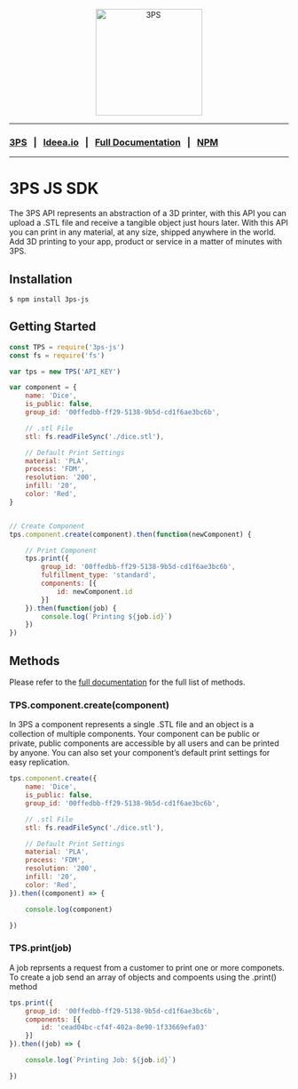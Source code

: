 <p align="center">
  <img width="192" src="https://ideea.io/static/img/3ps.png" alt="3PS">
</p>

---

### [3PS](https://ideea.io/3ps) &nbsp;&nbsp;|&nbsp;&nbsp; [Ideea.io](https://ideea.io) &nbsp;&nbsp;|&nbsp;&nbsp; [Full Documentation](https://ideea.io/docs/3ps) &nbsp;&nbsp;|&nbsp;&nbsp; [NPM](https://www.npmjs.com/package/3ps-js)

---

# 3PS JS SDK

The 3PS API represents an abstraction of a 3D printer, with this API you can upload a .STL file and receive a tangible object just hours later. With this API you can print in any material, at any size, shipped anywhere in the world. Add 3D printing to your app, product or service in a matter of minutes with 3PS.

## Installation

```
$ npm install 3ps-js
```

## Getting Started

```js
const TPS = require('3ps-js')
const fs = require('fs')

var tps = new TPS('API_KEY')

var component = {
	name: 'Dice',
	is_public: false,
	group_id: '00ffedbb-ff29-5138-9b5d-cd1f6ae3bc6b',

	// .stl File
	stl: fs.readFileSync('./dice.stl'),

	// Default Print Settings
	material: 'PLA',
	process: 'FDM',
	resolution: '200',
	infill: '20',
	color: 'Red',
}


// Create Component
tps.component.create(component).then(function(newComponent) {

	// Print Component
	tps.print({
		group_id: '00ffedbb-ff29-5138-9b5d-cd1f6ae3bc6b',
		fulfillment_type: 'standard',
		components: [{
			id: newComponent.id
		}]
	}).then(function(job) {
		console.log(`Printing ${job.id}`)
	}) 
})
```

## Methods

Please refer to the [full documentation](https://ideea.io/3ps/docs) for the full list of methods.

### TPS.component.create(component)
In 3PS a component represents a single .STL file and an object is a collection of multiple components. Your component can be public or private, public components are accessible by all users and can be printed by anyone. You can also set your component’s default print settings for easy replication.

```js
tps.component.create({
	name: 'Dice',
	is_public: false,
	group_id: '00ffedbb-ff29-5138-9b5d-cd1f6ae3bc6b',

	// .stl File
	stl: fs.readFileSync('./dice.stl'),

	// Default Print Settings
	material: 'PLA',
	process: 'FDM',
	resolution: '200',
	infill: '20',
	color: 'Red',
}).then((component) => {

	console.log(component)

})
```

### TPS.print(job)
A job reprsents a request from a customer to print one or more componets. To create a job send an array of objects and compoents using the .print() method

```js
tps.print({
	group_id: '00ffedbb-ff29-5138-9b5d-cd1f6ae3bc6b',
	components: [{
		id: 'cead04bc-cf4f-402a-8e90-1f33669efa03'
	}]
}).then((job) => {

	console.log(`Printing Job: ${job.id}`)

})
```
